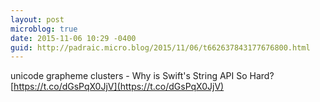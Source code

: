 ```yaml
---
layout: post
microblog: true
date: 2015-11-06 10:29 -0400
guid: http://padraic.micro.blog/2015/11/06/t662637843177676800.html
---
```

unicode grapheme clusters - Why is Swift's String API So Hard? [https://t.co/dGsPqX0JjV](https://t.co/dGsPqX0JjV)
